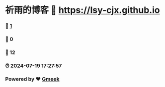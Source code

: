 # 祈雨的博客 :link: https://lsy-cjx.github.io 
### :page_facing_up: [1](https://lsy-cjx.github.io/tag.html) 
### :speech_balloon: 0 
### :hibiscus: 12 
### :alarm_clock: 2024-07-19 17:27:57 
### Powered by :heart: [Gmeek](https://github.com/Meekdai/Gmeek)
